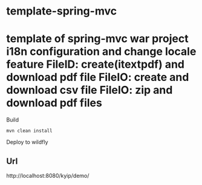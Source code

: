 template-spring-mvc
===============
template of spring-mvc war project
i18n configuration and change locale feature
FileID: create(itextpdf) and download pdf file
FileIO: create and download csv file 
FileIO: zip and download pdf files
===============

Build
```
mvn clean install
```

Deploy to wildfly

Url
----------
http://localhost:8080/kyip/demo/